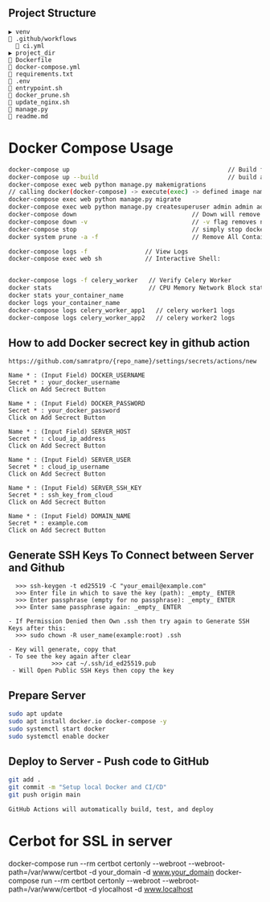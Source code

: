 ## Project Structure
```
▶️ venv
🔽 .github/workflows
  📄 ci.yml
▶️ project_dir
📄 Dockerfile
📄 docker-compose.yml
📄 requirements.txt
📄 .env
📄 entrypoint.sh
📄 docker_prune.sh
📄 update_nginx.sh
📄 manage.py
📄 readme.md
```

# Docker Compose Usage
```bash
docker-compose up                                            // Build from scratch
docker-compose up --build                                    // build and rebuild with existing
docker-compose exec web python manage.py makemigrations
// calling docker(docker-compose) -> execute(exec) -> defined image name (web) -> python command (python manage.py makemigrations)
docker-compose exec web python manage.py migrate
docker-compose exec web python manage.py createsuperuser admin admin admin@admin.com
docker-compose down                                // Down will remove container and images
docker-compose down -v                             // -v flag removes named volumes declared 
docker-compose stop                                // simply stop docker without remove anything
docker system prune -a -f                          // Remove All Containers

docker-compose logs -f                // View Logs
docker-compose exec web sh            // Interactive Shell:


docker-compose logs -f celery_worker   // Verify Celery Worker
docker stats                           // CPU Memory Network Block status
docker stats your_container_name
docker logs your_container_name
docker-compose logs celery_worker_app1   // celery worker1 logs
docker-compose logs celery_worker_app2   // celery worker2 logs
```

## How to add Docker secrect key in github action
```
https://github.com/samratpro/{repo_name}/settings/secrets/actions/new

Name * : (Input Field) DOCKER_USERNAME
Secret * : your_docker_username
Click on Add Secrect Button

Name * : (Input Field) DOCKER_PASSWORD
Secret * : your_docker_password
Click on Add Secrect Button

Name * : (Input Field) SERVER_HOST
Secret * : cloud_ip_address
Click on Add Secrect Button

Name * : (Input Field) SERVER_USER
Secret * : cloud_ip_username
Click on Add Secrect Button

Name * : (Input Field) SERVER_SSH_KEY
Secret * : ssh_key_from_cloud
Click on Add Secrect Button

Name * : (Input Field) DOMAIN_NAME
Secret * : example.com
Click on Add Secrect Button
```

## Generate SSH Keys To Connect between Server and Github
```
  >>> ssh-keygen -t ed25519 -C "your_email@example.com"   
  >>> Enter file in which to save the key (path): _empty_ ENTER
  >>> Enter passphrase (empty for no passphrase): _empty_ ENTER
  >>> Enter same passphrase again: _empty_ ENTER

- If Permission Denied then Own .ssh then try again to Generate SSH Keys after this:
  >>> sudo chown -R user_name(example:root) .ssh
                  
- Key will generate, copy that
- To see the key again after clear
            >>> cat ~/.ssh/id_ed25519.pub
 - Will Open Public SSH Keys then copy the key
```
## Prepare Server
```sh
sudo apt update
sudo apt install docker.io docker-compose -y
sudo systemctl start docker
sudo systemctl enable docker
```
## Deploy to Server - Push code to GitHub
```sh
git add .
git commit -m "Setup local Docker and CI/CD"
git push origin main
```
```
GitHub Actions will automatically build, test, and deploy
```
# Cerbot for SSL in server
docker-compose run --rm certbot certonly --webroot --webroot-path=/var/www/certbot -d your_domain -d www.your_domain
docker-compose run --rm certbot certonly --webroot --webroot-path=/var/www/certbot -d ylocalhost -d www.localhost